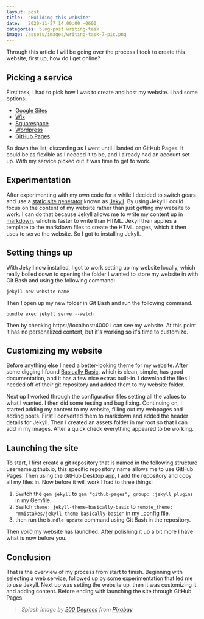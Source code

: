 ```yaml
---
layout: post
title:  "Building this website"
date:   2020-11-27 14:00:00 -0600
categories: blog-post writing-task
image: /assets/images/writing-task-7-pic.png
---
```


Through this article I will be going over the process I took to create this website,  first up, how do I get online?

## Picking a service
First task, I had to pick how I was to create and host my website. I had some options:
* [Google Sites](https://sites.google.com/)
* [Wix](https://www.wix.com/)
* [Squarespace](https://www.squarespace.com/)
* [Wordpress](https://wordpress.com/)
* [GitHub Pages](https://pages.github.com/)

So down the list, discarding as I went until I landed on GitHub Pages. It could be as flexible as I needed it to be, and I already had an account set up. With my service picked out it was time to get to work.

## Experimentation
After experimenting with my own code for a while I decided to switch gears and use a [static site generator](https://www.netlify.com/blog/2020/04/14/what-is-a-static-site-generator-and-3-ways-to-find-the-best-one/) known as [Jekyll](https://jekyllrb.com/). By using Jekyll I could focus on the content of my website rather than just getting my website to work. I can do that because Jekyll allows me to write my content up in [markdown](https://daringfireball.net/projects/markdown/syntax), which is faster to write than HTML. Jekyll then applies a template to the markdown files to create the HTML pages, which it then uses to serve the website. So I got to installing Jekyll.

## Setting things up
With Jekyll now installed, I got to work setting up my website locally, which really boiled down to opening the folder I wanted to store my website in with Git Bash and using the following command: 

```
jekyll new website-name
```

Then I open up my new folder in Git Bash and run the following command. 

```
bundle exec jekyll serve --watch
```

Then by checking https://localhost:4000 I can see my website. At this point it has no personalized content, but it's working so it's time to customize.

## Customizing my website
Before anything else I need a better-looking theme for my website. After some digging I found [Basically Basic](https://github.com/mmistakes/jekyll-theme-basically-basic), which is clean, simple, has good documentation, and it has a few nice extras built-in. I download the files I needed off of their git repository and added them to my website folder.

Next up I worked through the configuration files setting all the values to what I wanted. I then did some testing and bug fixing. Continuing on, I started adding my content to my website, filling out my webpages and adding posts. First I converted them to markdown and added the header details for Jekyll. Then I created an assets folder in my root so that I can add in my images. After a quick check everything appeared to be working.

## Launching the site
To start, I first create a git repository that is named in the following structure username.github.io, this specific repository name allows me to use GitHub Pages. Then using the GitHub Desktop app, I add the repository and copy all my files in. Now before it will work I had to three things:

1. Switch the `gem jekyll` to `gem "github-pages", group: :jekyll_plugins` in my Gemfile.
2. Switch `theme: jekyll-theme-basically-basic` to `remote_theme: "mmistakes/jekyll-theme-basically-basic"` in my _config file.
3. then run the `bundle update` command using Git Bash in the repository.

Then *voilà* my website has launched. After polishing it up a bit more I have what is now before you.

## Conclusion
That is the overview of my process from start to finish. Beginning with selecting a web service, followed up by some experimentation that led me to use Jekyll. Next up was setting the website up, then it was customizing it and adding content. Before ending with launching the site through GitHub Pages.

> *Splash Image by [200 Degrees](https://pixabay.com/users/200degrees-2051452/?utm_source=link-attribution&amp;utm_medium=referral&amp;utm_campaign=image&amp;utm_content=1653351) from [Pixabay](https://pixabay.com/?utm_source=link-attribution&amp;utm_medium=referral&amp;utm_campaign=image&amp;utm_content=1653351)*
